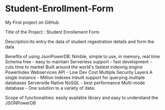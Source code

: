 # Student-Enrollment-Form
My First project on GitHub

Title of the Project : Student Enrollement Form

Description:Its entry the data of student regestration details and form the data

Benefits of using JsonPowerDB:
  Nimble, simple to use, in memory, real time
  Schema free - easy to maintain
  Serverless support - fast development - cuts time to market
  Built around the world's fastest indexing engine PowerIndex
  Webservices API - Low Dev Cost
  Multiple Security Layers
  A single instance - Million Indexes
  Inbuilt support for querying multiple databases
  Serverside Native NoSQL - best performance
  Multi-mode database - One solution to a variety of data:
    
  
  Scope of functionalities:
    easily available library and easy to understand the JSONPowerDB 
  
